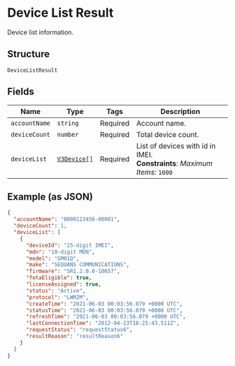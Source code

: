 
# Device List Result

Device list information.

## Structure

`DeviceListResult`

## Fields

| Name | Type | Tags | Description |
|  --- | --- | --- | --- |
| `accountName` | `string` | Required | Account name. |
| `deviceCount` | `number` | Required | Total device count. |
| `deviceList` | [`V3Device[]`](../../doc/models/v3-device.md) | Required | List of devices with id in IMEI.<br>**Constraints**: *Maximum Items*: `1000` |

## Example (as JSON)

```json
{
  "accountName": "0000123456-00001",
  "deviceCount": 1,
  "deviceList": [
    {
      "deviceId": "15-digit IMEI",
      "mdn": "10-digit MDN",
      "model": "GM01Q",
      "make": "SEQUANS COMMUNICATIONS",
      "firmware": "SR1.2.0.0-10657",
      "fotaEligible": true,
      "licenseAssigned": true,
      "status": "Active",
      "protocol": "LWM2M",
      "createTime": "2021-06-03 00:03:56.079 +0000 UTC",
      "statusTime": "2021-06-03 00:03:56.079 +0000 UTC",
      "refreshTime": "2021-06-03 00:03:56.079 +0000 UTC",
      "lastConnectionTime": "2012-04-23T18:25:43.511Z",
      "requestStatus": "requestStatus6",
      "resultReason": "resultReason6"
    }
  ]
}
```


